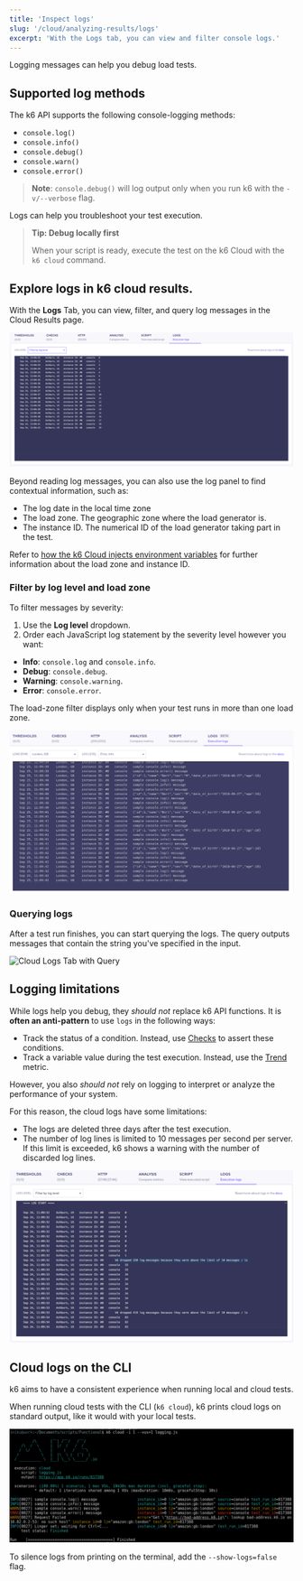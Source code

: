```yaml
---
title: 'Inspect logs'
slug: '/cloud/analyzing-results/logs'
excerpt: 'With the Logs tab, you can view and filter console logs.'
---
```


Logging messages can help you debug load tests.

## Supported log methods

The k6 API supports the following console-logging methods:

- `console.log()`
- `console.info()`
- `console.debug()`
- `console.warn()`
- `console.error()`

> **Note**: `console.debug()` will log output only when you run k6 with the `-v/--verbose` flag.

Logs can help you troubleshoot your test execution.

> **Tip: Debug locally first**
>
> When your script is ready, execute the test on the k6 Cloud with the `k6 cloud` command.

## Explore logs in k6 cloud results.

With the **Logs** Tab, you can view, filter, and query log messages in the Cloud Results page.

![Cloud Logs Tab](./images/11-Cloud-Logs/cloud-logs-output-messages.png)

Beyond reading log messages, you can also use the log panel to find contextual information, such as:

- The log date in the local time zone
- The load zone. The geographic zone where the load generator is.
- The instance ID. The numerical ID of the load generator taking part in the test.

Refer to [how the k6 Cloud injects environment variables](/cloud/creating-and-running-a-test/cloud-tests-from-the-cli/cloud-execution-reference#env-vars) for further information about the load zone and instance ID.

### Filter by log level and load zone

To filter messages by severity:
1. Use the **Log level** dropdown.
1. Order each JavaScript log statement by the severity level however you want:

  - **Info**: `console.log` and `console.info`.
  - **Debug**: `console.debug`.
  - **Warning**: `console.warning`.
  - **Error**: `console.error`.


The load-zone filter displays only when your test runs in more than one load zone.

![Cloud Logs Tab with Filter](./images/11-Cloud-Logs/cloud-logs-output-messages-with-filter.png)

### Querying logs

After a test run finishes, you can start querying the logs.
The query outputs messages that contain the string you've specified in the input.

![Cloud Logs Tab with Query](./images/11-Cloud-Logs/cloud-logs-output-messages-with-query.png)

## Logging limitations

While logs help you debug, they *should not* replace k6 API functions.
It is **often an anti-pattern** to use `logs` in the following ways:

- Track the status of a condition. Instead, use [Checks](/javascript-api/k6/check) to assert these conditions.
- Track a variable value during the test execution. Instead, use the [Trend](/javascript-api/k6-metrics/trend) metric.

However, you also *should not* rely on logging to interpret or analyze the performance of your system.

For this reason, the cloud logs have some limitations:

- The logs are deleted three days after the test execution.
- The number of log lines is limited to 10 messages per second per server. If this limit is exceeded, k6 shows a warning with the number of discarded log lines.

![Cloud Logs Tab Drop Message](./images/11-Cloud-Logs/cloud-logs-output-drop-messages.png)

## Cloud logs on the CLI

k6 aims to have a consistent experience when running local and cloud tests.

When running cloud tests with the CLI (`k6 cloud`), k6 prints cloud logs on standard output, like it would with your local tests.

![Cloud Logs Tab in CLI](./images/11-Cloud-Logs/cloud-logs-cli-output.png)

To silence logs from printing on the terminal, add the `--show-logs=false` flag.

